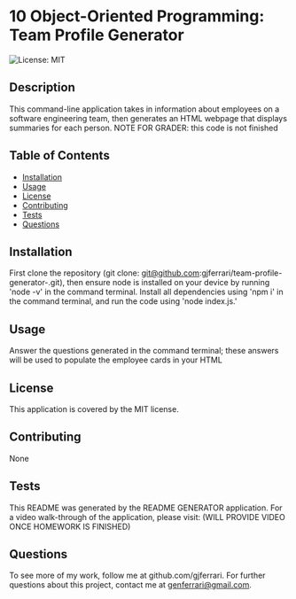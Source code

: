 # 10 Object-Oriented Programming: Team Profile Generator

![License: MIT](https://img.shields.io/badge/License-MIT-yellow.svg)

## Description

This command-line application takes in information about employees on a software engineering team, then generates an HTML webpage that displays summaries for each person. NOTE FOR GRADER: this code is not finished

## Table of Contents

- [Installation](#installation)
- [Usage](#usage)
- [License](#license)
- [Contributing](#contributing)
- [Tests](#tests)
- [Questions](#questions)

## Installation

First clone the repository (git clone: git@github.com:gjferrari/team-profile-generator-.git), then ensure node is installed on your device by running 'node -v' in the command terminal. Install all dependencies using 'npm i' in the command terminal, and run the code using 'node index.js.'

## Usage

Answer the questions generated in the command terminal; these answers will be used to populate the employee cards in your HTML

## License

This application is covered by the MIT license.

## Contributing

None

## Tests

This README was generated by the README GENERATOR application. For a video walk-through of the application, please visit: (WILL PROVIDE VIDEO ONCE HOMEWORK IS FINISHED)

## Questions

To see more of my work, follow me at github.com/gjferrari.
For further questions about this project, contact me at genferrari@gmail.com.
